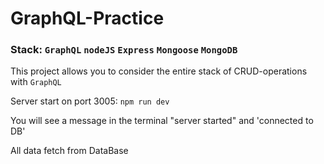 # GraphQL-Practice
### Stack: `GraphQL` `nodeJS` `Express` `Mongoose` `MongoDB`

This project allows you to consider the entire stack of CRUD-operations with `GraphQL`

Server start on port 3005: `npm run dev`

You will see a message in the terminal "server started" and 'connected to DB'

All data fetch from DataBase